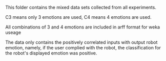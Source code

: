 This folder contains the mixed data sets collected from all experiments.

C3 means only 3 emotions are used, C4 means 4 emotions are used.

All combinations of 3 and 4 emotions are included in arff format for weka useage

The data only contains the positively correlated inputs with output robot emotion, namely, if the user complied with the robot, the classification for the robot's displayed emotion was positive.
